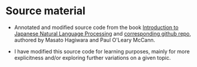 # Source material

* Annotated and modified source code from the book [Introduction to Japanese Natural Language Processing](https://www.japanesenlp.com/) and [corresponding github repo](https://github.com/octanove/janlpbook-code), authored by Masato Hagiwara and Paul O'Leary McCann.

* I have modified this source code for learning purposes, mainly for more explicitness and/or exploring further variations on a given topic.

